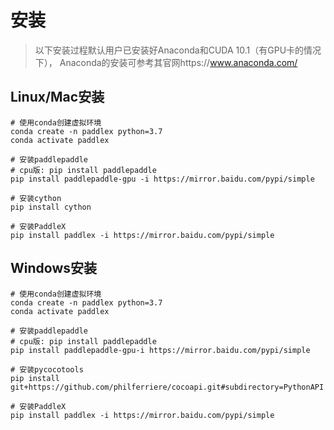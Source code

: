 # 安装

> 以下安装过程默认用户已安装好Anaconda和CUDA 10.1（有GPU卡的情况下）， Anaconda的安装可参考其官网https://www.anaconda.com/

## Linux/Mac安装
```
# 使用conda创建虚拟环境
conda create -n paddlex python=3.7
conda activate paddlex

# 安装paddlepaddle
# cpu版: pip install paddlepaddle
pip install paddlepaddle-gpu -i https://mirror.baidu.com/pypi/simple

# 安装cython
pip install cython 

# 安装PaddleX
pip install paddlex -i https://mirror.baidu.com/pypi/simple
```

## Windows安装
```
# 使用conda创建虚拟环境
conda create -n paddlex python=3.7
conda activate paddlex

# 安装paddlepaddle
# cpu版: pip install paddlepaddle
pip install paddlepaddle-gpu-i https://mirror.baidu.com/pypi/simple

# 安装pycocotools
pip install git+https://github.com/philferriere/cocoapi.git#subdirectory=PythonAPI

# 安装PaddleX
pip install paddlex -i https://mirror.baidu.com/pypi/simple
```
